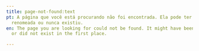 ```yaml
---
title: page-not-found:text
pt: A página que você está procurando não foi encontrada. Ela pode ter sido removida,
  renomeada ou nunca existiu.
en: The page you are looking for could not be found. It might have been removed, renamed,
  or did not exist in the first place.

---
```

